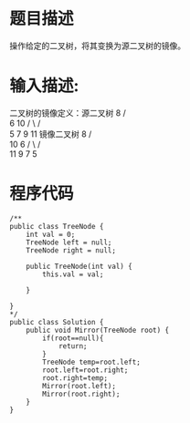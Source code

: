 # 题目描述
操作给定的二叉树，将其变换为源二叉树的镜像。
# 输入描述:
二叉树的镜像定义：源二叉树 
    	    8
    	   /  \
    	  6   10
    	 / \  / \
    	5  7 9 11
    	镜像二叉树
    	    8
    	   /  \
    	  10   6
    	 / \  / \
    	11 9 7  5
# 程序代码
```
/**
public class TreeNode {
    int val = 0;
    TreeNode left = null;
    TreeNode right = null;

    public TreeNode(int val) {
        this.val = val;

    }

}
*/
public class Solution {
    public void Mirror(TreeNode root) {
        if(root==null){
            return;
        }
        TreeNode temp=root.left;
        root.left=root.right;
        root.right=temp;
        Mirror(root.left);
        Mirror(root.right);
    }
}
```
